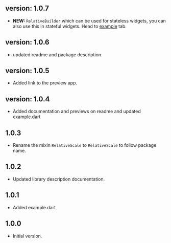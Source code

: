 ## version: 1.0.7

- **NEW:** `RelativeBuilder` which can be used for stateless widgets, you can also use this in stateful widgets. Head to [example](https://pub.dev/packages/relative_scale#-example-tab-) tab.

## version: 1.0.6

- updated readme and package description.

## version: 1.0.5

- Added link to the preview app.

## version: 1.0.4

- Added documentation and previews on readme and updated example.dart

## 1.0.3

- Rename the mixin `RelativeScale` to `RelativeScale` to follow package name.

## 1.0.2

- Updated library description documentation.

## 1.0.1

- Added example.dart

## 1.0.0

- Initial version.
